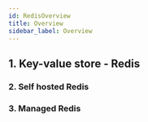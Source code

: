 ```yaml
---
id: RedisOverview
title: Overview
sidebar_label: Overview
---
```


## 1. Key-value store - Redis

### 2. Self hosted Redis

### 3. Managed Redis
